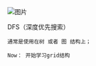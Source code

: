 ![图片](https://user-images.githubusercontent.com/38878365/191188732-611a3e2b-d673-40b8-9802-8bbef5e0085d.png)


DFS（深度优先搜索）

    通常是使用在树 或者 图 结构上；
    
    Now： 开始学习grid结构
    
    
    
